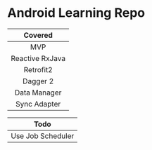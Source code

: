 # Android Learning Repo
| Covered |
| :---------------: |
| MVP               |
| Reactive RxJava   |
| Retrofit2         |
| Dagger 2          |
| Data Manager      |
| Sync Adapter      |

| Todo |
| :---------------: |
| Use Job Scheduler   |
